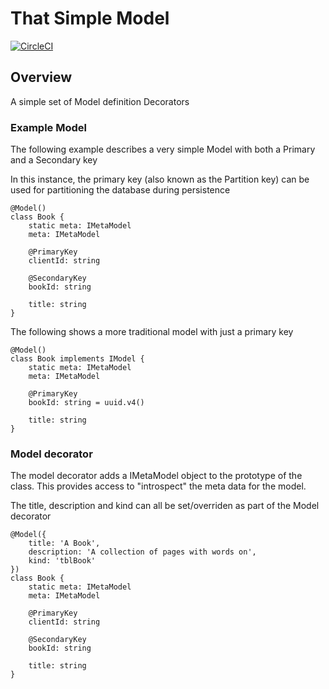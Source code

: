 # That Simple Model
[![CircleCI](https://circleci.com/gh/ThatDevCompany/that-simple-model.svg?style=svg)](https://circleci.com/gh/ThatDevCompany/that-simple-model)

##  Overview
A simple set of Model definition Decorators

### Example Model
The following example describes a very simple Model with both a
Primary and a Secondary key

In this instance, the primary key (also known as the Partition key)
can be used for partitioning the database during persistence

```
@Model()
class Book {
    static meta: IMetaModel
    meta: IMetaModel

    @PrimaryKey
    clientId: string

    @SecondaryKey
    bookId: string

    title: string
}
```

The following shows a more traditional model with just a primary key
```
@Model()
class Book implements IModel {
    static meta: IMetaModel
    meta: IMetaModel

    @PrimaryKey
    bookId: string = uuid.v4()

    title: string
}
```

### Model decorator
The model decorator adds a IMetaModel object to the prototype of the class. This provides access to "introspect"
the meta data for the model.

The title, description and kind can all be set/overriden as part of the Model decorator

```
@Model({
    title: 'A Book',
    description: 'A collection of pages with words on',
    kind: 'tblBook'
})
class Book {
    static meta: IMetaModel
    meta: IMetaModel

    @PrimaryKey
    clientId: string

    @SecondaryKey
    bookId: string

    title: string
}
```